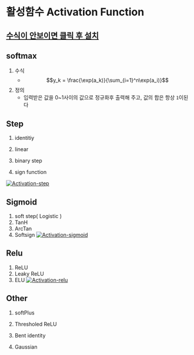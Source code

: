 # 활성함수 Activation Function

## [수식이 안보이면 클릭 후 설치](https://chrome.google.com/webstore/detail/mathjax-plugin-for-github/ioemnmodlmafdkllaclgeombjnmnbima/related)

## softmax

1. 수식
   - $$y_k = \frac{\exp(a_k)}{\sum_{i=1}^n\exp(a_i)}$$
1. 정의
   - 입력받은 값을 0~1사이의 값으로 정규화후 출력해 주고, 값의 합은 항상 `1`이된다

## Step

1.  identitiy

2.  linear

3.  binary step

4.  sign function

<a href="sigmoid"><img src="https://i.ibb.co/gTfPdT7/Activation-step.png" alt="Activation-step" border="0"></a>

## Sigmoid

1. soft step( Logistic )
1. TanH
1. ArcTan
1. Softsign
   <a href="https://imgbb.com/"><img src="https://i.ibb.co/VCQX7PZ/Activation-sigmoid.png" alt="Activation-sigmoid" border="0"></a>

## Relu

1. ReLU
1. Leaky ReLU
1. ELU
   <a href="https://imgbb.com/"><img src="https://i.ibb.co/GMrRmqK/Activation-relu.png" alt="Activation-relu" border="0"></a>

## Other

1. softPlus

1. Thresholed ReLU

1. Bent identity

1. Gaussian
